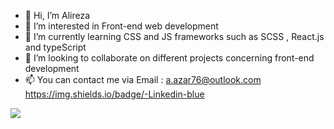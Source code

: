 - 👋 Hi, I’m Alireza
- 👀 I’m interested in Front-end web development 
- 🌱 I’m currently learning CSS and JS frameworks such as SCSS , React.js and typeScript
- 💞️ I’m looking to collaborate on different projects concerning front-end development
- 📫 You can contact me via Email : a.azar76@outlook.com https://img.shields.io/badge/-Linkedin-blue

<img src="https://github-readme-stats.vercel.app/api?username=alaz7622356694&show_icons=true&theme=radical"/>




